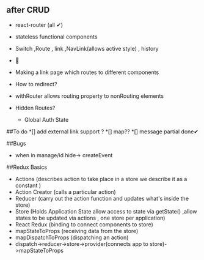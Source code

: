 ## after CRUD

* react-router  (all ✔)
* stateless functional components  

* Switch ,Route , link ,NavLink(allows active style) , history  
* <span role="img" aria-label="sheep">🐑</span>  
* Making a link page which routes to different components
* How to redirect?  
* withRouter allows routing property to nonRouting elements  



* Hidden Routes?
    * Global Auth State


##To do 
*[] add external link support ?
*[] map??
*[] message partial done✔



##Bugs

* when in manage/id hide-> createEvent 



##Redux Basics
* Actions (describes action to take place in a store we describe it as a constant )   
* Action Creator (calls a particular action)
* Reducer (carry out the action function and updates what's inside the store)
* Store (Holds Application State allow access to state via getState() ,allow states to be updated via actions , one store per application)  
* React Redux (binding to connect components to store)
* mapStateToProps (receiving data from the store)
* mapDispatchToProps (dispatching an action)
* dispatch->reducer->store->provider(connects app to store)->mapStateToProps


